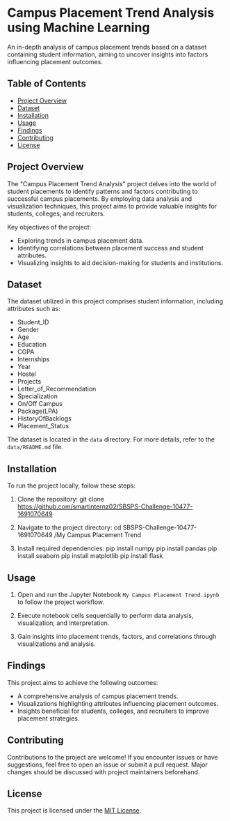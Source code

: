 # Campus Placement Trend Analysis using Machine Learning

An in-depth analysis of campus placement trends based on a dataset containing student information, aiming to uncover insights into factors influencing placement outcomes.

## Table of Contents

- [Project Overview](#project-overview)
- [Dataset](#dataset)
- [Installation](#installation)
- [Usage](#usage)
- [Findings](#findings)
- [Contributing](#contributing)
- [License](#license)

## Project Overview

The "Campus Placement Trend Analysis" project delves into the world of student placements to identify patterns and factors contributing to successful campus placements. By employing data analysis and visualization techniques, this project aims to provide valuable insights for students, colleges, and recruiters.

Key objectives of the project:

- Exploring trends in campus placement data.
- Identifying correlations between placement success and student attributes.
- Visualizing insights to aid decision-making for students and institutions.

## Dataset

The dataset utilized in this project comprises student information, including attributes such as:
- Student_ID
- Gender
- Age
- Education
- CGPA
- Internships
- Year
- Hostel
- Projects
- Letter_of_Recommendation
- Specialization
- On/Off Campus
- Package(LPA)
- HistoryOfBacklogs
- Placement_Status

The dataset is located in the `data` directory. For more details, refer to the `data/README.md` file.

## Installation

To run the project locally, follow these steps:

1. Clone the repository: git clone https://github.com/smartinternz02/SBSPS-Challenge-10477-1691070649


2. Navigate to the project directory: cd SBSPS-Challenge-10477-1691070649
/My Campus Placement Trend

3. Install required dependencies:
pip install numpy
pip install pandas
pip install seaborn
pip install matplotlib
pip install flask


## Usage

1. Open and run the Jupyter Notebook `My Campus Placement Trend.ipynb` to follow the project workflow.

2. Execute notebook cells sequentially to perform data analysis, visualization, and interpretation.

3. Gain insights into placement trends, factors, and correlations through visualizations and analysis.

## Findings

This project aims to achieve the following outcomes:

- A comprehensive analysis of campus placement trends.
- Visualizations highlighting attributes influencing placement outcomes.
- Insights beneficial for students, colleges, and recruiters to improve placement strategies.

## Contributing

Contributions to the project are welcome! If you encounter issues or have suggestions, feel free to open an issue or submit a pull request. Major changes should be discussed with project maintainers beforehand.

## License

This project is licensed under the [MIT License](LICENSE).

